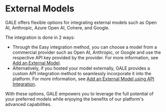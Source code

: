 # External Models

GALE offers flexible options for integrating external models such as Open AI, Anthropic, Azure Open AI, Cohere, and Google.

The integration is done in 2 ways:

* Through the Easy integration method, you can choose a model from a commercial provider such as Open AI, Anthropic, or Google and use the respective API key provided by the provider. For more information, see [Add an External Model](./add-an-external-model-using-easy-integration.md).
* Alternatively, if you hosted your model externally, GALE provides a custom API integration method to seamlessly incorporate it into the platform. For more information, see [Add an External Model using API Integration](../external-models/add-an-external-model-using-api-integration.md).

With these options, GALE empowers you to leverage the full potential of your preferred models while enjoying the benefits of our platform's advanced capabilities.